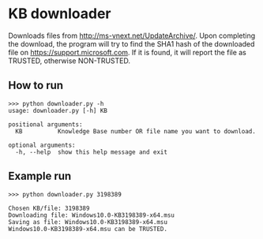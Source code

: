 # KB downloader
Downloads files from http://ms-vnext.net/UpdateArchive/. 
Upon completing the download, the program will try to find the SHA1 hash of the downloaded file on https://support.microsoft.com. 
If it is found, it will report the file as TRUSTED, otherwise NON-TRUSTED.

## How to run
```
>>> python downloader.py -h
usage: downloader.py [-h] KB

positional arguments:
  KB          Knowledge Base number OR file name you want to download.

optional arguments:
  -h, --help  show this help message and exit
```

## Example run

```
>>> python downloader.py 3198389

Chosen KB/file: 3198389
Downloading file: Windows10.0-KB3198389-x64.msu
Saving as file: Windows10.0-KB3198389-x64.msu
Windows10.0-KB3198389-x64.msu can be TRUSTED.
```


